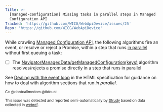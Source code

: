 ```yaml
---
Title: >-
  [managed-configuration] Missing tasks in parallel steps in Managed
  Configuration API
Tracked: 'https://github.com/WICG/WebApiDevice/issues/25'
Repo: 'https://github.com/WICG/WebApiDevice'
---
```


While crawling [Managed Configuration API](https://wicg.github.io/WebApiDevice/managed_config/), the following algorithms fire an event, or resolve or reject a Promise, within a step that runs [in parallel](https://html.spec.whatwg.org/multipage/infrastructure.html#in-parallel) without first queuing a task:
* [ ] The [NavigatorManagedData/getManagedConfiguration(keys)](https://wicg.github.io/WebApiDevice/managed_config/#dom-navigatormanageddata-getmanagedconfiguration) algorithm resolves/rejects a promise directly in a step that runs in parallel

See [Dealing with the event loop](https://html.spec.whatwg.org/multipage/webappapis.html#event-loop-for-spec-authors) in the HTML specification for guidance on how to deal with algorithm sections that run *in parallel*.

<sub>Cc @dontcallmedom @tidoust</sub>

<sub>This issue was detected and reported semi-automatically by [Strudy](https://github.com/w3c/strudy/) based on data collected in [webref](https://github.com/w3c/webref/).</sub>
